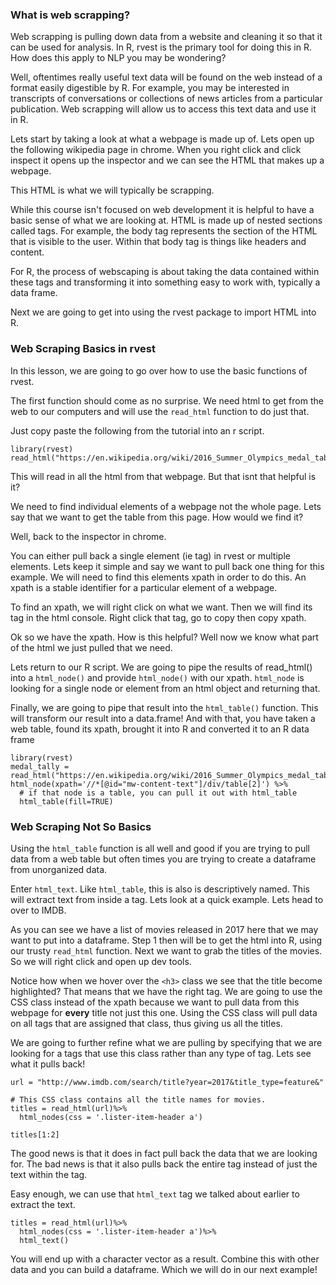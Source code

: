 ### What is web scrapping?

Web scrapping is pulling down data from a website and cleaning it so that it can be used for analysis. In R, rvest is the primary tool for doing this in R. How does this apply to NLP you may be wondering?

Well, oftentimes really useful text data will be found on the web instead of a format easily digestible by R. For example, you may be interested in transcripts of conversations or collections of news articles from a particular publication. Web scrapping will allow us to access this text data and use it in R. 

Lets start by taking a look at what a webpage is made up of. Lets open up the following wikipedia page in chrome. When you right click and click inspect it opens up the inspector and we can see the HTML that makes up a webpage. 

This HTML is what we will typically be scrapping. 

While this course isn't focused on web development it is helpful to have a basic sense of what we are looking at. HTML is made up of nested sections called tags. For example, the body tag represents the section of the HTML that is visible to the user. Within that body tag is things like headers and content. 

For R, the process of webscaping is about taking the data contained within these tags and transforming it into something easy to work with, typically a data frame. 

Next we are going to get into using the rvest package to import HTML into R.

### Web Scraping Basics in rvest

In this lesson, we are going to go over how to use the basic functions of rvest. 

The first function should come as no surprise. We need html to get from the web to our computers and will use the `read_html` function to do just that. 

Just copy paste the following from the tutorial into an r script. 

```
library(rvest)
read_html("https://en.wikipedia.org/wiki/2016_Summer_Olympics_medal_table")
```

This will read in all the html from that webpage. But that isnt that helpful is it?

We need to find individual elements of a webpage not the whole page. Lets say that we want to get the table from this page. How would we find it?

Well, back to the inspector in chrome. 

You can either pull back a single element (ie tag) in rvest or multiple elements. Lets keep it simple and say we want to pull back one thing for this example. We will need to find this elements xpath in order to do this. An xpath is a stable identifier for a particular element of a webpage. 

To find an xpath, we will right click on what we want. Then we will find its tag in the html console. Right click that tag, go to copy then copy xpath. 

Ok so we have the xpath. How is this helpful? Well now we know what part of the html we just pulled that we need. 

Lets return to our R script. We are going to pipe the results of read_html() into a `html_node()` and provide `html_node()` with our xpath. `html_node` is looking for a single node or element from an html object and returning that. 

Finally, we are going to pipe that result into the `html_table()` function. This will transform our result into a data.frame! And with that, you have taken a web table, found its xpath, brought it into R and converted it to an R data frame

```
library(rvest)
medal_tally = read_html("https://en.wikipedia.org/wiki/2016_Summer_Olympics_medal_table")%>%
html_node(xpath='//*[@id="mw-content-text"]/div/table[2]') %>%
  # if that node is a table, you can pull it out with html_table
  html_table(fill=TRUE)
```

### Web Scraping Not So Basics

Using the `html_table` function is all well and good if you are trying to pull data from a web table but often times you are trying to create a dataframe from unorganized data. 

Enter `html_text`. Like `html_table`, this is also is descriptively named. This will extract text from inside a tag. Lets look at a quick example. Lets head to over to IMDB. 

As you can see we have a list of movies released in 2017 here that we may want to put into a dataframe. Step 1 then will be to get the html into R, using our trusty `read_html` function. Next we want to grab the titles of the movies. So we will right click and open up dev tools. 

Notice how when we hover over the `<h3>` class we see that the title become highlighted? That means that we have the right tag. We are going to use the CSS class instead of the xpath because we want to pull data from this webpage for **every** title not just this one. Using the CSS class will pull data on all tags that are assigned that class, thus giving us all the titles. 

We are going to further refine what we are pulling by specifying that we are looking for a tags that use this class rather than any type of tag. Lets see what it pulls back!

```
url = "http://www.imdb.com/search/title?year=2017&title_type=feature&"

# This CSS class contains all the title names for movies.
titles = read_html(url)%>%
  html_nodes(css = '.lister-item-header a')

titles[1:2]
```

The good news is that it does in fact pull back the data that we are looking for. The bad news is that it also pulls back the entire tag instead of just the text within the tag. 

Easy enough, we can use that `html_text` tag we talked about earlier to extract the text. 

```
titles = read_html(url)%>%
  html_nodes(css = '.lister-item-header a')%>%
  html_text()
```

You will end up with a character vector as a result. Combine this with other data and you can build a dataframe. Which we will do in our next example!









  